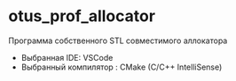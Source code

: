 # otus_prof_allocator

Программа собственного STL совместимого аллокатора
* Выбранная IDE: VSCode
* Выбранный компилятор : CMake (C/С++ IntelliSense)
